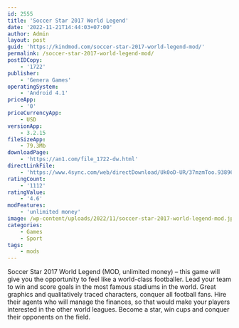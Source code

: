 ```yaml
---
id: 2555
title: 'Soccer Star 2017 World Legend'
date: '2022-11-21T14:44:03+07:00'
author: Admin
layout: post
guid: 'https://kindmod.com/soccer-star-2017-world-legend-mod/'
permalink: /soccer-star-2017-world-legend-mod/
postIDCopy:
    - '1722'
publisher:
    - 'Genera Games'
operatingSystem:
    - 'Android 4.1'
priceApp:
    - '0'
priceCurrencyApp:
    - USD
versionApp:
    - 3.2.15
fileSizeApp:
    - 79.3Mb
downloadPage:
    - 'https://an1.com/file_1722-dw.html'
directLinkFile:
    - 'https://www.4sync.com/web/directDownload/Uk0oD-UR/37mzmToo.93896d099884c76a04ff599f5c238266'
ratingCount:
    - '1112'
ratingValue:
    - '4.6'
modFeatures:
    - 'unlimited money'
image: /wp-content/uploads/2022/11/soccer-star-2017-world-legend-mod.jpg
categories:
    - Games
    - Sport
tags:
    - mods
---
```


Soccer Star 2017 World Legend (MOD, unlimited money) – this game will give you the opportunity to feel like a world-class footballer. Lead your team to win and score goals in the most famous stadiums in the world. Great graphics and qualitatively traced characters, conquer all football fans. Hire their agents who will manage the finances, so that would make your players interested in the other world leagues. Become a star, win cups and conquer their opponents on the field.